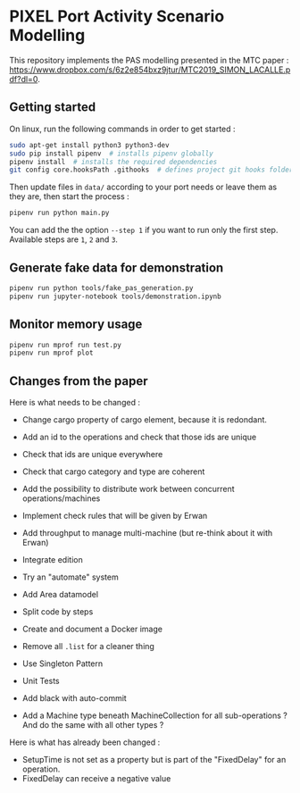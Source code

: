 # PIXEL Port Activity Scenario Modelling

This repository implements the PAS modelling presented in the MTC paper : https://www.dropbox.com/s/6z2e854bxz9jtur/MTC2019_SIMON_LACALLE.pdf?dl=0.

## Getting started

On linux, run the following commands in order to get started :

```bash
sudo apt-get install python3 python3-dev
sudo pip install pipenv  # installs pipenv globally
pipenv install  # installs the required dependencies
git config core.hooksPath .githooks  # defines project git hooks folder
```
Then update files in `data/` according to your port needs or leave them as they are, then start the process :

```bash
pipenv run python main.py
```

You can add the the option `--step 1` if you want to run only the first step. Available steps are `1`, `2` and `3`.

## Generate fake data for demonstration

```bash
pipenv run python tools/fake_pas_generation.py
pipenv run jupyter-notebook tools/demonstration.ipynb
```

## Monitor memory usage

```bash
pipenv run mprof run test.py
pipenv run mprof plot
```

## Changes from the paper

Here is what needs to be changed :
  - Change cargo property of cargo element, because it is redondant.
  - Add an id to the operations and check that those ids are unique
  - Check that ids are unique everywhere
  - Check that cargo category and type are coherent
  - Add the possibility to distribute work between concurrent operations/machines
  - Implement check rules that will be given by Erwan
  - Add throughput to manage multi-machine (but re-think about it with Erwan)
  - Integrate edition
  - Try an "automate" system
  - Add Area datamodel
  - Split code by steps
  - Create and document a Docker image

  - Remove all `.list` for a cleaner thing
  - Use Singleton Pattern
  - Unit Tests
  - Add black with auto-commit
  - Add a Machine type beneath MachineCollection for all sub-operations ? And do the same with all other types ?

Here is what has already been changed :
  - SetupTime is not set as a property but is part of the "FixedDelay" for an operation.
  - FixedDelay can receive a negative value